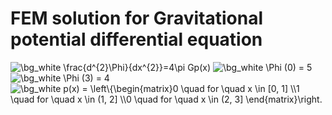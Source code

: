 # FEM solution for Gravitational potential differential equation

<img src="https://latex.codecogs.com/png.image?\dpi{110}&space;\bg_white&space;\frac{d^{2}\Phi}{dx^{2}}=4\pi&space;Gp(x)" title="\bg_white \frac{d^{2}\Phi}{dx^{2}}=4\pi Gp(x)" />
<img src="https://latex.codecogs.com/png.image?\dpi{110}&space;\bg_white&space;\Phi&space;(0)&space;=&space;5" title="\bg_white \Phi (0) = 5" />
<img src="https://latex.codecogs.com/png.image?\dpi{110}&space;\bg_white&space;\Phi&space;(3)&space;=&space;4" title="\bg_white \Phi (3) = 4" />
<img src="https://latex.codecogs.com/png.image?\dpi{110}&space;\bg_white&space;p(x)&space;=&space;\left\{\begin{matrix}0&space;\quad&space;for&space;\quad&space;x&space;\in&space;[0,&space;1]&space;&space;\\1&space;\quad&space;for&space;\quad&space;x&space;\in&space;(1,&space;2]&space;&space;\\0&space;\quad&space;for&space;\quad&space;x&space;\in&space;(2,&space;3]&space;\end{matrix}\right." title="\bg_white p(x) = \left\{\begin{matrix}0 \quad for \quad x \in [0, 1] \\1 \quad for \quad x \in (1, 2] \\0 \quad for \quad x \in (2, 3] \end{matrix}\right." />
